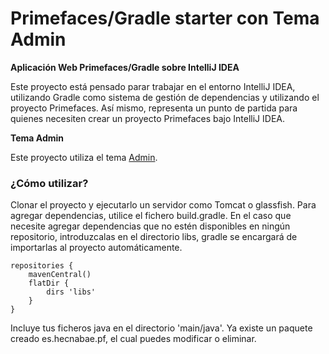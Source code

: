 # Primefaces/Gradle starter con Tema Admin #

**Aplicación Web Primefaces/Gradle sobre IntelliJ IDEA**

Este proyecto está pensado parar trabajar en el entorno IntelliJ IDEA, utilizando Gradle como sistema de gestión de dependencias y utilizando el proyecto Primefaces.
Así mismo, representa un punto de partida para quienes necesiten crear un proyecto Primefaces bajo IntelliJ IDEA.

**Tema Admin**

Este proyecto utiliza el tema [Admin](https://github.com/adminfaces/admin-theme). 

### ¿Cómo utilizar? ###
Clonar el proyecto y ejecutarlo un servidor como Tomcat o glassfish. 
Para agregar dependencias, utilice el fichero build.gradle. 
En el caso que necesite agregar dependencias que no estén disponibles en ningún repositorio, introduzcalas en el directorio libs, gradle se encargará de importarlas al proyecto automáticamente.

    repositories {
        mavenCentral()
        flatDir {
            dirs 'libs'
        }
    }
    
Incluye tus ficheros java en el directorio 'main/java'. Ya existe un paquete creado es.hecnabae.pf, el cual puedes modificar o eliminar.